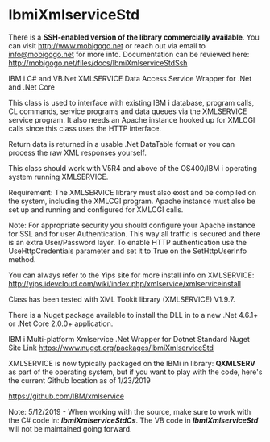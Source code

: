 # IbmiXmlserviceStd
There is a **SSH-enabled version of the library commercially available**. You can visit http://www.mobigogo.net or reach out via email to info@mobigogo.net for more info.
Documentation can be reviewed here: http://mobigogo.net/files/docs/IbmiXmlserviceStdSsh 

IBM i C# and VB.Net XMLSERVICE Data Access Service Wrapper for .Net and .Net Core

This class is used to interface with existing IBM i database, program calls, CL commands, service programs and 
data queues via the XMLSERVICE service program. It also needs an Apache instance hooked up for XMLCGI calls
since this class uses the HTTP interface. 
 
Return data is returned in a usable .Net DataTable format or you can process the raw XML responses yourself.
 
This class should work with V5R4 and above of the OS400/IBM i operating system running XMLSERVICE.
 
Requirement: The XMLSERVICE library must also exist and be compiled on the system, including the XMLCGI program. 
Apache instance must also be set up and running and configured for XMLCGI calls.
 
Note: For appropriate security you should configure your Apache instance for SSL and for user Authentication. This
way all traffic is secured and there is an extra User/Password layer. To enable HTTP authentication use the 
UseHttpCredentials parameter and set it to True on the SetHttpUserInfo method.

You can always refer to the Yips site for more install info on XMLSERVICE: 
http://yips.idevcloud.com/wiki/index.php/xmlservice/xmlserviceinstall 

Class has been tested with XML Tookit library (XMLSERVICE) V1.9.7. 

There is a Nuget package available to install the DLL in to a new .Net 4.6.1+ or .Net Core 2.0.0+ application.

IBM i Multi-platform Xmlservice .Net Wrapper for Dotnet Standard Nuget Site Link
https://www.nuget.org/packages/IbmiXmlserviceStd

XMLSERVICE is now typically packaged on the IBMi in library: **QXMLSERV** as part of the operating system, but if you want to play with the code, here's the current Github location as of 1/23/2019

https://github.com/IBM/xmlservice

Note: 5/12/2019 - When working with the source, make sure to work with the C# code in: ***IbmiXmlserviceStdCs***. The VB code in ***IbmiXmlserviceStd*** will not be maintained going forward.






